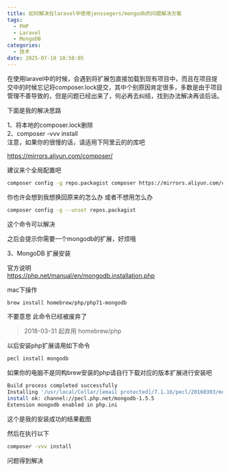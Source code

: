 ```yaml
---
title: 如何解决在laravel中使用jenssegers/mongodb的问题解决方案
tags:
  - PHP
  - Laravel
  - MongoDB
categories:
  - 技术
date: 2025-07-10 10:58:05
---
```


在使用laravel中的时候，会遇到将扩展包直接加载到现有项目中，而且在项目提交中的时候忘记将composer.lock提交，其中个别原因肯定很多，多数是由于项目管理不善导致的，但是问题已经出来了，何必再去纠结，找到办法解决再谈后话。

下面是我的解决思路

1、将本地的composer.lock删除   
2、composer -vvv install  
注意，如果你的很慢的话，请适用下阿里云的的库吧

https://mirrors.aliyun.com/composer/

建议来个全局配置吧

```bash
composer config -g repo.packagist composer https://mirrors.aliyun.com/composer/
```

你也许会想到我想换回原来的怎么办 或者不想用怎么办

```bash
composer config -g --unset repos.packagist
```

这个命令可以解决

之后会提示你需要一个mongodb的扩展，好烦哦

3、MongoDB 扩展安装

官方说明  
https://php.net/manual/en/mongodb.installation.php

mac下操作

```bash
brew install homebrew/php/php71-mongodb
```

不要意思 此命令已经被废弃了

> 2018-03-31 起弃用 homebrew/php

以后安装php扩展请用如下命令

```bash
pecl install mongodb
```

如果你的电脑不是同构brew安装的php请自行下载对应的版本扩展进行安装吧

```bash
Build process completed successfully
Installing '/usr/local/Cellar/[email protected]/7.1.16/pecl/20160303/mongodb.so'
install ok: channel://pecl.php.net/mongodb-1.5.5
Extension mongodb enabled in php.ini
```

这个是我的安装成功的结果截图

然后在执行以下

```bash
composer -vvv install 
```

问题得到解决
